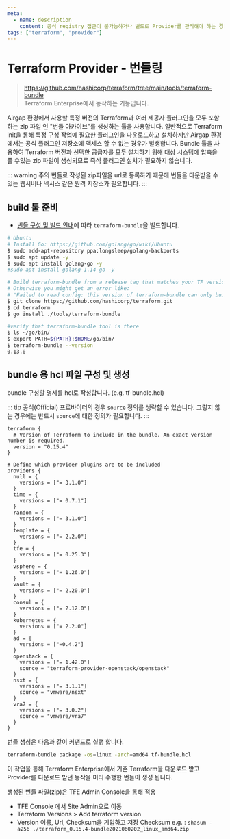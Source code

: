 ```yaml
---
meta:
  - name: description
    content: 공식 registry 접근이 불가능하거나 별도로 Provider를 관리해야 하는 경우 사용
tags: ["terraform", "provider"]
---
```


# Terraform Provider - 번들링
> <https://github.com/hashicorp/terraform/tree/main/tools/terraform-bundle>  
> Terraform Enterprise에서 동작하는 기능입니다.

Airgap 환경에서 사용할 특정 버전의 Terraform과 여러 제공자 플러그인을 모두 포함하는 zip 파일 인 "번들 아카이브"를 생성하는 툴을 사용합니다. 일반적으로 Terraform init을 통해 특정 구성 작업에 필요한 플러그인을 다운로드하고 설치하지만 Airgap 환경에서는 공식 플러그인 저장소에 액세스 할 수 없는 경우가 발생합니다. Bundle 툴을 사용하여 Terraform 버전과 선택한 공급자를 모두 설치하기 위해 대상 시스템에 압축을 풀 수있는 zip 파일이 생성되므로 즉석 플러그인 설치가 필요하지 않습니다.

::: warning 주의
번들로 작성된 zip파일을 url로 등록하기 때문에 번들을 다운받을 수 있는 웹서버나 넥서스 같은 원격 저장소가 필요합니다.
:::

## build 툴 준비

- [번들 구성 및 빌드 안내](https://github.com/hashicorp/terraform/tree/main/tools/terraform-bundle)에 따라 `terraform-bundle`을 빌드합니다.

```bash
# Ubuntu
# Install Go: https://github.com/golang/go/wiki/Ubuntu
$ sudo add-apt-repository ppa:longsleep/golang-backports
$ sudo apt update -y
$ sudo apt install golang-go -y
#sudo apt install golang-1.14-go -y

# Build terraform-bundle from a release tag that matches your TF version
# Otherwise you might get an error like:
# "Failed to read config: this version of terraform-bundle can only build bundles for . . ."
$ git clone https://github.com/hashicorp/terraform.git
$ cd terraform
$ go install ./tools/terraform-bundle

#verify that terraform-bundle tool is there
$ ls ~/go/bin/ 
$ export PATH=${PATH}:$HOME/go/bin/
$ terraform-bundle --version
0.13.0
```

## bundle 용 hcl 파일 구성 및 생성

bundle 구성할 명세를 hcl로 작성합니다. (e.g. tf-bundle.hcl)

::: tip
공식(Official) 프로바이더의 경우 `source` 정의를 생략할 수 있습니다. 그렇지 않는 경우에는 반드시 `source`에 대한 정의가 필요합니다.
:::

```hcl
terraform {
  # Version of Terraform to include in the bundle. An exact version number is required.
  version = "0.15.4"
}

# Define which provider plugins are to be included
providers {
  null = {
    versions = ["= 3.1.0"]
  }
  time = {
    versions = ["= 0.7.1"]
  }
  random = {
    versions = ["= 3.1.0"]
  }
  template = {
    versions = ["= 2.2.0"]
  }
  tfe = {
    versions = ["= 0.25.3"]
  }
  vsphere = {
    versions = ["= 1.26.0"]
  }
  vault = {
    versions = ["= 2.20.0"]
  }
  consul = {
    versions = ["= 2.12.0"]
  }
  kubernetes = {
    versions = ["= 2.2.0"]
  }
  ad = {
    versions = ["=0.4.2"]
  }
  openstack = {
    versions = ["= 1.42.0"]
    source = "terraform-provider-openstack/openstack"
  }
  nsxt = {
    versions = ["= 3.1.1"]
    source = "vmware/nsxt"
  }
  vra7 = {
    versions = ["= 3.0.2"]
    source = "vmware/vra7"
  }
}
```

번들 생성은 다음과 같이 커맨드로 실행 합니다.

```bash
terraform-bundle package -os=linux -arch=amd64 tf-bundle.hcl
```

이 작업을 통해 Terraform Enterprise에서 기존 Terraform을 다운로드 받고 Provider를 다운로드 받던 동작을 미리 수행한 번들이 생성 됩니다.

생성된 번들 파일(zip)은 TFE Admin Console을 통해 적용

- TFE Console 에서 Site Admin으로 이동
- Terraform Versions > Add terraform version
- Version 이름, Url, Checksum을 기입하고 저장
  Checksum e.g. : `shasum -a256 ./terraform_0.15.4-bundle2021060202_linux_amd64.zip`